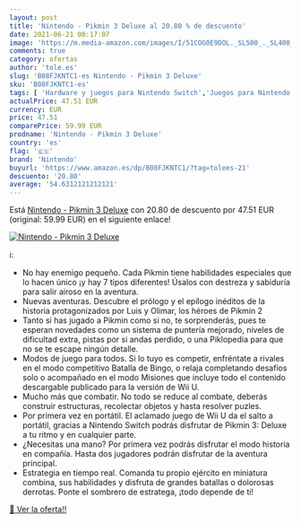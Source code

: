 ```yaml
---
layout: post
title: 'Nintendo - Pikmin 3 Deluxe al 20.80 % de descuento'
date: 2021-06-21 00:17:07
image: 'https://m.media-amazon.com/images/I/51COG0E9DOL._SL500_._SL400_.jpg'
comments: true
category: ofertas
author: 'tole.es'
slug: 'B08FJKNTC1-es Nintendo - Pikmin 3 Deluxe'
sku: 'B08FJKNTC1-es'
tags: [ 'Hardware y juegos para Nintendo Switch','Juegos para Nintendo Switch','Videojuegos','nintendo', ]
actualPrice: 47.51 EUR
currency: EUR
price: 47.51
comparePrice: 59.99 EUR
prodname: 'Nintendo - Pikmin 3 Deluxe'
country: 'es'
flag: '🇪🇸'
brand: 'Nintendo'
buyurl: 'https://www.amazon.es/dp/B08FJKNTC1/?tag=tolees-21'
descuento: '20.80'
average: '54.6312121212121'
---
```


Está [Nintendo - Pikmin 3 Deluxe](https://www.amazon.es/dp/B08FJKNTC1/?tag=tolees-21) con 20.80 de descuento por 47.51 EUR (original: 59.99 EUR) en el siguiente enlace!

[![Nintendo - Pikmin 3 Deluxe](https://m.media-amazon.com/images/I/51COG0E9DOL._SL500_._SL400_.jpg)](https://www.amazon.es/dp/B08FJKNTC1/?tag=tolees-21)

ℹ️:

- No hay enemigo pequeño. Cada Pikmin tiene habilidades especiales que lo hacen único ¡y hay 7 tipos diferentes! Úsalos con destreza y sabiduría para salir airoso en la aventura.
- Nuevas aventuras. Descubre el prólogo y el epílogo inéditos de la historia protagonizados por Luis y Olimar, los héroes de Pikmin 2
- Tanto si has jugado a Pikmin como si no, te sorprenderás, pues te esperan novedades como un sistema de puntería mejorado, niveles de dificultad extra, pistas por si andas perdido, o una Piklopedia para que no se te escape ningún detalle.
- Modos de juego para todos. Si lo tuyo es competir, enfréntate a rivales en el modo competitivo Batalla de Bingo, o relaja completando desafíos solo o acompañado en el modo Misiones que incluye todo el contenido descargable publicado para la versión de Wii U.
- Mucho más que combatir. No todo se reduce al combate, deberás construir estructuras, recolectar objetos y hasta resolver puzles.
- Por primera vez en portátil. El aclamado juego de Wii U da el salto a portátil, gracias a Nintendo Switch podrás disfrutar de Pikmin 3: Deluxe a tu ritmo y en cualquier parte.
- ¿Necesitas una mano? Por primera vez podrás disfrutar el modo historia en compañía. Hasta dos jugadores podrán disfrutar de la aventura principal.
- Estrategia en tiempo real. Comanda tu propio ejército en miniatura combina, sus habilidades y disfruta de grandes batallas o dolorosas derrotas. Ponte el sombrero de estratega, ¡todo depende de ti!

[🛒 Ver la oferta!!](https://www.amazon.es/dp/B08FJKNTC1/?tag=tolees-21)
